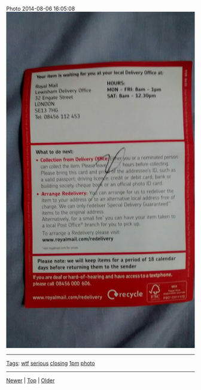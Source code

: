 <!--
title: Photo 2014-08-06 16
date: 2020-06-28T14:51:45.106Z
tags: wtf, serious, closing, 1pm, photo
-->





Photo 2014-08-06 16:05:08
![](93977952192-0.jpg)

<!--BOTTOM-POST-NAVIGATION-->
---

[Tags](tags.md): [wtf](tag-wtf.md) [serious](tag-serious.md) [closing](tag-closing.md) [1pm](tag-1pm.md) [photo](tag-photo.md)

---

[Newer](93758445247.md) | [Top](index.md) | [Older](93988879227.md)